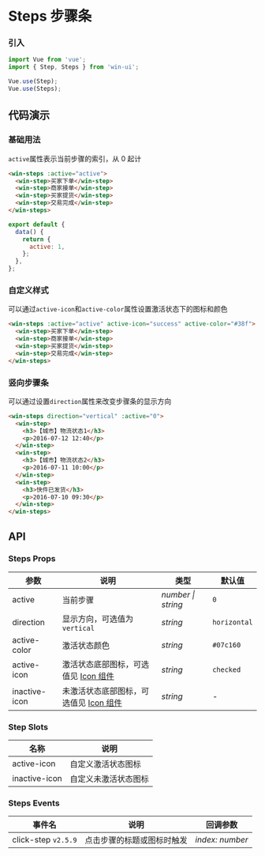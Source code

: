 # Steps 步骤条

### 引入

```js
import Vue from 'vue';
import { Step, Steps } from 'win-ui';

Vue.use(Step);
Vue.use(Steps);
```

## 代码演示

### 基础用法

`active`属性表示当前步骤的索引，从 0 起计

```html
<win-steps :active="active">
  <win-step>买家下单</win-step>
  <win-step>商家接单</win-step>
  <win-step>买家提货</win-step>
  <win-step>交易完成</win-step>
</win-steps>
```

```js
export default {
  data() {
    return {
      active: 1,
    };
  },
};
```

### 自定义样式

可以通过`active-icon`和`active-color`属性设置激活状态下的图标和颜色

```html
<win-steps :active="active" active-icon="success" active-color="#38f">
  <win-step>买家下单</win-step>
  <win-step>商家接单</win-step>
  <win-step>买家提货</win-step>
  <win-step>交易完成</win-step>
</win-steps>
```

### 竖向步骤条

可以通过设置`direction`属性来改变步骤条的显示方向

```html
<win-steps direction="vertical" :active="0">
  <win-step>
    <h3>【城市】物流状态1</h3>
    <p>2016-07-12 12:40</p>
  </win-step>
  <win-step>
    <h3>【城市】物流状态2</h3>
    <p>2016-07-11 10:00</p>
  </win-step>
  <win-step>
    <h3>快件已发货</h3>
    <p>2016-07-10 09:30</p>
  </win-step>
</win-steps>
```

## API

### Steps Props

| 参数 | 说明 | 类型 | 默认值 |
| --- | --- | --- | --- |
| active | 当前步骤 | _number \| string_ | `0` |
| direction | 显示方向，可选值为 `vertical` | _string_ | `horizontal` |
| active-color | 激活状态颜色 | _string_ | `#07c160` |
| active-icon | 激活状态底部图标，可选值见 [Icon 组件](#/zh-CN/icon) | _string_ | `checked` |
| inactive-icon | 未激活状态底部图标，可选值见 [Icon 组件](#/zh-CN/icon) | _string_ | - |

### Step Slots

| 名称          | 说明                 |
| ------------- | -------------------- |
| active-icon   | 自定义激活状态图标   |
| inactive-icon | 自定义未激活状态图标 |

### Steps Events

| 事件名              | 说明                       | 回调参数        |
| ------------------- | -------------------------- | --------------- |
| click-step `v2.5.9` | 点击步骤的标题或图标时触发 | _index: number_ |
